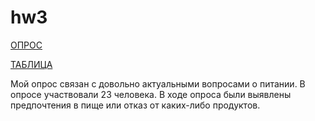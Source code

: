 # hw3
[ОПРОС](https://goo.gl/forms/hELMC5EdeoIWTnbX2)

[ТАБЛИЦА](https://docs.google.com/spreadsheets/d/1VhOE65-5Q4mvDDizt8UKJ32kchW6eOdvNZt_gVE34Ak)

Мой опрос связан с довольно актуальными вопросами о питании. В опросе участвовали 23 человека. В ходе опроса были выявлены предпочтения в пище или отказ от каких-либо продуктов.
